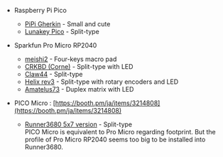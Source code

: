 - Raspberry Pi Pico
  - [PiPi Gherkin](https://github.com/picoruby/prk_pipigherkin) - Small and cute
  - [Lunakey Pico](https://github.com/yoichiro/prk_lunakey_pico) - Split-type

- Sparkfun Pro Micro RP2040
  - [meishi2](https://github.com/picoruby/prk_meishi2) - Four-keys macro pad
  - [CRKBD (Corne)](https://github.com/picoruby/prk_crkbd) - Split-type with LED
  - [Claw44](https://github.com/picoruby/prk_claw44) - Split-type
  - [Helix rev3](https://github.com/picoruby/prk_helix_rev3) - Split-type with rotary encoders and LED
  - [Amatelus73](https://gist.github.com/hasumikin/b693dcf56dcf1fffa46ec21d1129f7a0) - Duplex matrix with LED

- PICO Micro : [https://booth.pm/ja/items/3214808](https://booth.pm/ja/items/3214808)
  - [Runner3680 5x7 version](https://booth.pm/ja/items/3214808) - Split-type  
    PICO Micro is equivalent to Pro Micro regarding footprint. But the profile of Pro Micro RP2040 seems too big to be installed into Runner3680.
